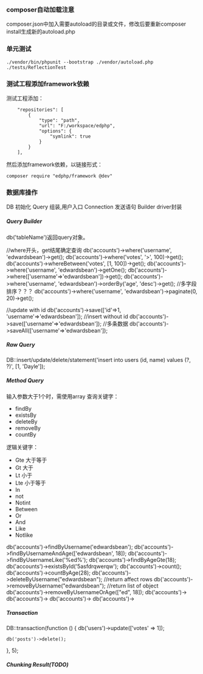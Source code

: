 ### composer自动加载注意
composer.json中加入需要autoload的目录或文件，修改后要重新composer install生成新的autoload.php

### 单元测试
```
./vendor/bin/phpunit --bootstrap ./vendor/autoload.php ./tests/ReflectionTest
```

### 测试工程添加framework依赖
测试工程添加：
```
    "repositories": [
        {
            "type": "path",
            "url": "F:/workspace/edphp",
            "options": {
                "symlink": true
            }
        }
    ],
```
然后添加framework依赖，以链接形式：
```
composer require "edphp/framework @dev"
```

### 数据库操作
DB 初始化
Query 组装,用户入口 
Connection 发送语句
Builder driver封装

##### Query Builder
db('tableName')返回query对象。

//where开头，get结尾确定查询
db('accounts')->where('username', 'edwardsbean')->get();
db('accounts')->where('votes', '>', 100)->get();
db('accounts')->whereBetween('votes', [1, 100])->get();
db('accounts')->where('username', 'edwardsbean')->getOne();
db('accounts')->where(['username'=>'edwardsbean'])->get();
db('accounts')->where('username', 'edwardsbean')->orderBy('age', 'desc')->get(); //多字段排序？？？
db('accounts')->where('username', 'edwardsbean')->paginate(0, 20)->get();

//update with id
db('accounts')->save(['id'=>1, 'username'=>'edwardsbean']);
//insert without id
db('accounts')->save(['username'=>'edwardsbean']);
//多条数据
db('accounts')->saveAll(['username'=>'edwardsbean']);

##### Raw Query
DB::insert/update/delete/statement('insert into users (id, name) values (?, ?)', [1, 'Dayle']);

##### Method Query
输入参数大于1个时，需使用array
查询关键字：
- findBy
- existsBy
- deleteBy
- removeBy
- countBy

逻辑关键字：
- Gte   大于等于
- Gt    大于
- Lt    小于
- Lte   小于等于
- In
- not
- Notint
- Between
- Or    
- And
- Like
- Notlike

db('accounts')->findByUsername('edwardsbean');
db('accounts')->findByUsernameAndAge(['edwardsbean', 18]);
db('accounts')->findByUsernameLike('%ed%');
db('accounts')->findByAgeGte(18);
db('accounts')->existsById('5asfdrqwerqw');
db('accounts')->count();
db('accounts')->countByAge(28);
db('accounts')->deleteByUsername("edwardsbean"); //return affect rows
db('accounts')->removeByUsername("edwardsbean"); //return list of object
db('accounts')->removeByUsernameOrAge(["ed", 18]);
db('accounts')->
db('accounts')->
db('accounts')->
db('accounts')->

##### Transaction 
DB::transaction(function () {
    db('users')->update(['votes' => 1]);

    db('posts')->delete();
}, 5);

##### Chunking Result(TODO)